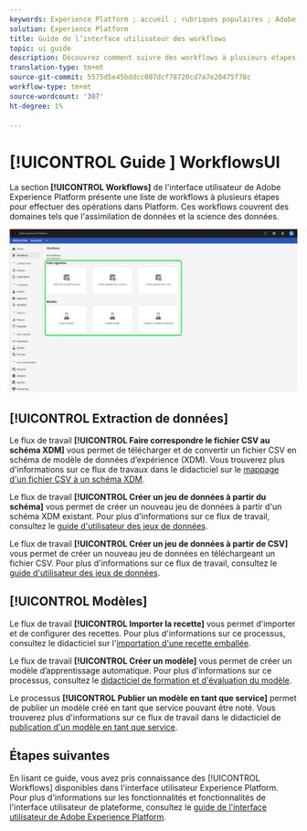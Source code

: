 ```yaml
---
keywords: Experience Platform ; accueil ; rubriques populaires ; Adobe Experience Platform ; guide de l'utilisateur ; guide de l'interface utilisateur ; guide de l'interface utilisateur des workflows ; workflows ; guide de l'utilisateur des workflows ;
solution: Experience Platform
title: Guide de l’interface utilisateur des workflows
topic: ui guide
description: Découvrez comment suivre des workflows à plusieurs étapes pour effectuer des opérations courantes dans l’interface utilisateur de Adobe Experience Platform.
translation-type: tm+mt
source-git-commit: 5575d5e45bddcc007dcf78720cd7a7e20475f78c
workflow-type: tm+mt
source-wordcount: '307'
ht-degree: 1%

---
```



# [!UICONTROL Guide ] WorkflowsUI

La section **[!UICONTROL Workflows]** de l&#39;interface utilisateur de Adobe Experience Platform présente une liste de workflows à plusieurs étapes pour effectuer des opérations dans Platform. Ces workflows couvrent des domaines tels que l&#39;assimilation de données et la science des données.

![workflows](./images/workflows/workflows.png)

## [!UICONTROL Extraction de données]

Le flux de travail **[!UICONTROL Faire correspondre le fichier CSV au schéma XDM]** vous permet de télécharger et de convertir un fichier CSV en schéma de modèle de données d’expérience (XDM). Vous trouverez plus d&#39;informations sur ce flux de travaux dans le didacticiel sur le [mappage d&#39;un fichier CSV à un schéma XDM](../ingestion/tutorials/map-a-csv-file.md).

Le flux de travail **[!UICONTROL Créer un jeu de données à partir du schéma]** vous permet de créer un nouveau jeu de données à partir d&#39;un schéma XDM existant. Pour plus d&#39;informations sur ce flux de travail, consultez le [guide d&#39;utilisateur des jeux de données](../catalog/datasets/user-guide.md#schema).

Le flux de travail **[!UICONTROL Créer un jeu de données à partir de CSV]** vous permet de créer un nouveau jeu de données en téléchargeant un fichier CSV. Pour plus d&#39;informations sur ce flux de travail, consultez le [guide d&#39;utilisateur des jeux de données](../catalog/datasets/user-guide.md#csv).

## [!UICONTROL Modèles]

Le flux de travail **[!UICONTROL Importer la recette]** vous permet d&#39;importer et de configurer des recettes. Pour plus d&#39;informations sur ce processus, consultez le didacticiel sur l&#39;[importation d&#39;une recette emballée](../data-science-workspace/models-recipes/import-packaged-recipe-ui.md).

Le flux de travail **[!UICONTROL Créer un modèle]** vous permet de créer un modèle d’apprentissage automatique. Pour plus d&#39;informations sur ce processus, consultez le [didacticiel de formation et d&#39;évaluation du modèle](../data-science-workspace/models-recipes/train-evaluate-model-ui.md).

Le processus **[!UICONTROL Publier un modèle en tant que service]** permet de publier un modèle créé en tant que service pouvant être noté. Vous trouverez plus d&#39;informations sur ce flux de travail dans le didacticiel de [publication d&#39;un modèle en tant que service](../data-science-workspace/models-recipes/publish-model-service-ui.md).

## Étapes suivantes

En lisant ce guide, vous avez pris connaissance des [!UICONTROL Workflows] disponibles dans l&#39;interface utilisateur Experience Platform. Pour plus d&#39;informations sur les fonctionnalités et fonctionnalités de l&#39;interface utilisateur de plateforme, consultez le [guide de l&#39;interface utilisateur de Adobe Experience Platform](ui-guide.md).